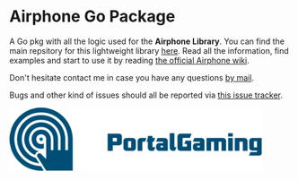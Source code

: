 Airphone Go Package
==========

A Go pkg with all the logic used for the **Airphone Library**. You can find the main repsitory for this lightweight library [here](https://github.com/PortalGaming/AirPhoneLib). Read all the information, find examples and start to use it by reading [the official Airphone wiki](https://github.com/PortalGaming/AirPhoneLib/wiki).

Don't hesitate contact me in case you have any questions [by mail](mailto:contact@glendc.com).

Bugs and other kind of issues should all be reported via [this issue tracker](https://github.com/PortalGaming/AirPhoneLib/issues).

[![alt tag](logo.png)](https://github.com/PortalGaming)

